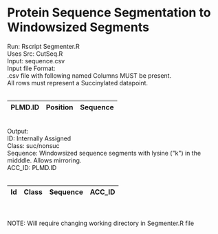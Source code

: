 # Protein Sequence Segmentation to Windowsized Segments
Run: Rscript Segmenter.R <br>
Uses Src: CutSeq.R <br>
Input: sequence.csv <br>
Input file Format: <br>
	.csv file with following named Columns MUST be present.  <br>
	All rows must represent a Succinylated datapoint. <br> 
<br>

| PLMD.ID  	| Position    	| Sequence    	|
|---------	|--------------	|--------------	|

<br>
Output: <br>
 ID: Internally Assigned<br>
	Class: suc/nonsuc <br>
	Sequence: Windowsized sequence segments with lysine ("k") in the midddle. Allows mirroring. <br>
	ACC_ID: PLMD.ID  <br>
<br>

| Id  	| Class    	| Sequence    	| ACC_ID 	|
|-------|--------------	|--------------	|-----------	|

<br>	
<br>		
NOTE: 	Will require changing working directory in Segmenter.R file
